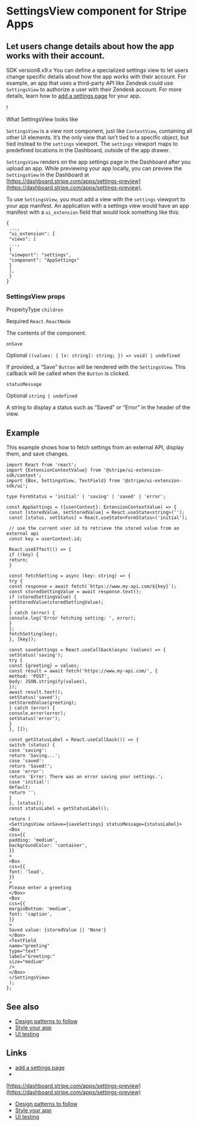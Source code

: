 # SettingsView component for Stripe Apps

## Let users change details about how the app works with their account.

SDK version8.x9.x
You can define a specialized settings view to let users change specific details
about how the app works with their account. For example, an app that uses a
third-party API like Zendesk could use `SettingsView` to authorize a user with
their Zendesk account. For more details, learn how to [add a settings
page](https://docs.stripe.com/stripe-apps/app-settings) for your app.

!

What SettingsView looks like

`SettingsView` is a view root component, just like `ContextView`, containing all
other UI elements. It’s the only view that isn’t tied to a specific object, but
tied instead to the `settings` viewport. The `settings` viewport maps to
predefined locations in the Dashboard, outside of the app drawer.

`SettingsView` renders on the app settings page in the Dashboard after you
upload an app. While previewing your app locally, you can preview the
`SettingsView` in the Dashboard at
[https://dashboard.stripe.com/apps/settings-preview](https://dashboard.stripe.com/apps/settings-preview).

To use `SettingsView`, you must add a view with the `settings` viewport to your
app manifest. An application with a settings view would have an app manifest
with a `ui_extension` field that would look something like this:

```
{
 ...,
 "ui_extension": {
 "views": [
 ...,
 {
 "viewport": "settings",
 "component": "AppSettings"
 }
 ],
 }
}
```

### SettingsView props

PropertyType
`children`

Required
`React.ReactNode`

The contents of the component.

`onSave`

Optional
`((values: { [x: string]: string; }) => void) | undefined`

If provided, a “Save” `Button` will be rendered with the `SettingsView`. This
callback will be called when the `Button` is clicked.

`statusMessage`

Optional
`string | undefined`

A string to display a status such as “Saved” or “Error” in the header of the
view.

## Example

This example shows how to fetch settings from an external API, display them, and
save changes.

```
import React from 'react';
import {ExtensionContextValue} from '@stripe/ui-extension-sdk/context';
import {Box, SettingsView, TextField} from '@stripe/ui-extension-sdk/ui';

type FormStatus = 'initial' | 'saving' | 'saved' | 'error';

const AppSettings = ({userContext}: ExtensionContextValue) => {
 const [storedValue, setStoredValue] = React.useState<string>('');
 const [status, setStatus] = React.useState<FormStatus>('initial');

 // use the current user id to retrieve the stored value from an external api
 const key = userContext.id;

 React.useEffect(() => {
 if (!key) {
 return;
 }

 const fetchSetting = async (key: string) => {
 try {
 const response = await fetch(`https://www.my-api.com/${key}`);
 const storedSettingValue = await response.text();
 if (storedSettingValue) {
 setStoredValue(storedSettingValue);
 }
 } catch (error) {
 console.log('Error fetching setting: ', error);
 }
 };
 fetchSetting(key);
 }, [key]);

 const saveSettings = React.useCallback(async (values) => {
 setStatus('saving');
 try {
 const {greeting} = values;
 const result = await fetch('https://www.my-api.com/', {
 method: 'POST',
 body: JSON.stringify(values),
 });
 await result.text();
 setStatus('saved');
 setStoredValue(greeting);
 } catch (error) {
 console.error(error);
 setStatus('error');
 }
 }, []);

 const getStatusLabel = React.useCallback(() => {
 switch (status) {
 case 'saving':
 return 'Saving...';
 case 'saved':
 return 'Saved!';
 case 'error':
 return 'Error: There was an error saving your settings.';
 case 'initial':
 default:
 return '';
 }
 }, [status]);
 const statusLabel = getStatusLabel();

 return (
 <SettingsView onSave={saveSettings} statusMessage={statusLabel}>
 <Box
 css={{
 padding: 'medium',
 backgroundColor: 'container',
 }}
 >
 <Box
 css={{
 font: 'lead',
 }}
 >
 Please enter a greeting
 </Box>
 <Box
 css={{
 marginBottom: 'medium',
 font: 'caption',
 }}
 >
 Saved value: {storedValue || 'None'}
 </Box>
 <TextField
 name="greeting"
 type="text"
 label="Greeting:"
 size="medium"
 />
 </Box>
 </SettingsView>
 );
};
```

## See also

- [Design patterns to follow](https://docs.stripe.com/stripe-apps/patterns)
- [Style your app](https://docs.stripe.com/stripe-apps/style)
- [UI testing](https://docs.stripe.com/stripe-apps/ui-testing)

## Links

- [add a settings page](https://docs.stripe.com/stripe-apps/app-settings)
-
[https://dashboard.stripe.com/apps/settings-preview](https://dashboard.stripe.com/apps/settings-preview)
- [Design patterns to follow](https://docs.stripe.com/stripe-apps/patterns)
- [Style your app](https://docs.stripe.com/stripe-apps/style)
- [UI testing](https://docs.stripe.com/stripe-apps/ui-testing)